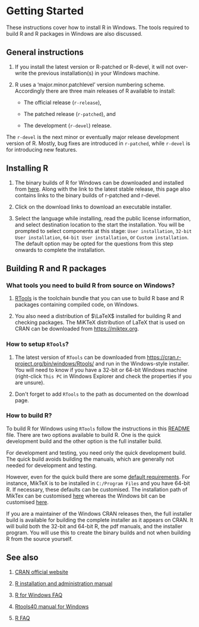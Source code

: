 # Getting Started 

These instructions cover how to install R in Windows. The tools required to build R and R packages in Windows are also discussed.

## General instructions

1. If you install the latest version or R-patched or R-devel, it will not over-write the previous installation(s) in your Windows machine.

2. R uses a ‘major.minor.patchlevel’ version numbering scheme. Accordingly there are three main releases of R available to install:

   * The official release (`r-release`), 

   * The patched release (`r-patched`), and

   * The development (`r-devel`) release. 

The `r-devel` is the next minor or eventually major release development version of R. Mostly, bug fixes are introduced in `r-patched`, while `r-devel` is for introducing new features.

## Installing R

1. The binary builds of R for Windows can be downloaded and installed from [here](https://cran.r-project.org/bin/windows/base/). Along with the link to the latest stable release, this page also contains links to the binary builds of r-patched and r-devel. 

2. Click on the download links to download an executable installer.

3. Select the language while installing, read the public license information, and select destination location to the start the installation. You will be prompted to select components at this stage: `User installation`, `32-bit User installation`, `64-bit User installation`, or `Custom installation`. The default option may be opted for the questions from this step onwards to complete the installation. 

## Building R and R packages

### What tools you need to build R from source on Windows?

1. [RTools](https://github.com/r-windows/docs/blob/master/faq.md#what-is-rtools) is the toolchain bundle that you can use to build R base and R packages containing compiled code, on Windows.

2. You also need a distribution of $\LaTeX$ installed for building R and checking packages. The MiKTeX distribution of LaTeX that is used on CRAN can be downloaded from https://miktex.org.

### How to setup `RTools`?

1. The latest version of `RTools` can be downloaded from https://cran.r-project.org/bin/windows/Rtools/ and run in the Windows-style installer. You will need to know if you have a 32-bit or 64-bit Windows machine (right-click `This PC` in Windows Explorer and check the properties if you are unsure).

2. Don't forget to add `RTools` to the path as documented on the download page.

### How to build R?

To build R for Windows using `RTools` follow the instructions in this [README](https://github.com/r-windows/r-base#readme) file. There are two options available to build R. One is the quick development build and the other option is the full installer build.

For development and testing, you need only the quick development build. The quick build avoids building the manuals, which are generally not needed for development and testing. 

However, even for the quick build there are some [default requirements](https://github.com/r-windows/r-base/blob/master/quick-build.sh). For instance, MikTeX is to be installed in `C:/Program Files` and you have 64-bit R. If necessary, these defaults can be customised. The installation path of MikTex can be customised [here](https://github.com/r-windows/r-base/blob/50a229fc76c50a5fb42c0daa367466aaf2318171/quick-build.sh#L13) whereas the Windows bit can be customised [here](https://github.com/r-windows/r-base/blob/50a229fc76c50a5fb42c0daa367466aaf2318171/quick-build.sh#L6).

If you are a maintainer of the Windows CRAN releases then, the full installer build is available for building the complete installer as it appears on CRAN. It will build both the 32-bit and 64-bit R, the pdf manuals, and the installer program. You will use this to create the binary builds and not when building R from the source yourself.

## See also

1. [CRAN official website](https://cran.r-project.org)

2. [R installation and administration manual](https://cran.r-project.org/doc/manuals/r-patched/R-admin.html)

3. [R for Windows FAQ](https://cran.r-project.org/bin/windows/base/rw-FAQ.html)

4. [Rtools40 manual for Windows](https://cran.r-project.org/bin/windows/Rtools/)

5. [R FAQ](https://cran.r-project.org/doc/FAQ/R-FAQ.html)

